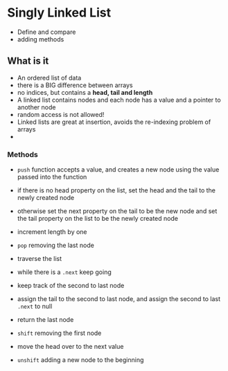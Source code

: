 # Singly Linked List

- Define and compare
- adding methods

## What is it

- An ordered list of data
- there is a BIG difference between arrays
- no indices, but contains a **head, tail and length**
- A linked list contains nodes and each node has a value and a pointer to another node
- random access is not allowed!
- Linked lists are great at insertion, avoids the re-indexing problem of arrays
-

### Methods

- `push` function accepts a value, and creates a new node using the value passed into the function
- if there is no head property on the list, set the head and the tail to the newly created node
- otherwise set the next property on the tail to be the new node and set the tail property on the list to be the newly created node
- increment length by one

- `pop` removing the last node
- traverse the list
- while there is a `.next` keep going
- keep track of the second to last node
- assign the tail to the second to last node, and assign the second to last `.next` to null
- return the last node

- `shift` removing the first node
- move the head over to the next value

- `unshift` adding a new node to the beginning
